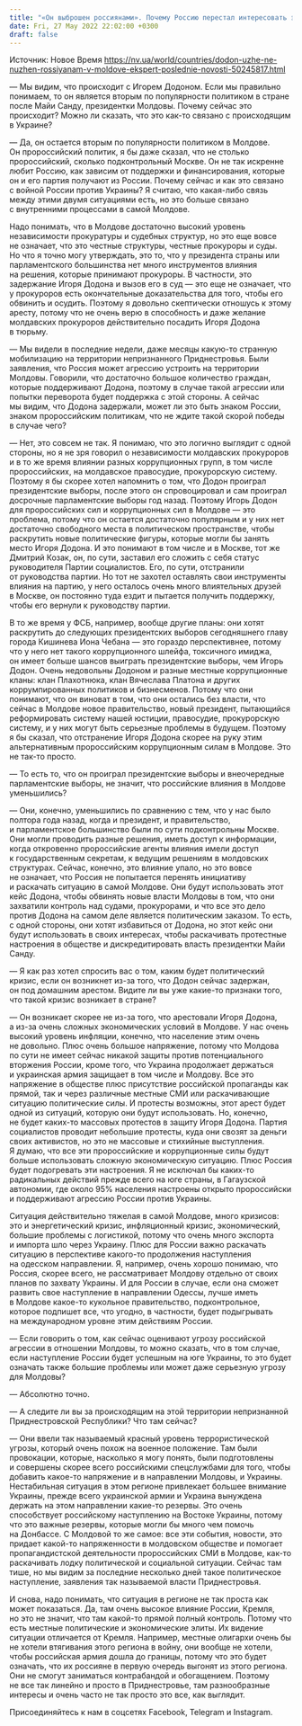 ```yaml
---
title: "«Он выброшен россиянами». Почему Россию перестал интересовать экс-президент Молдовы Додон и какие ставки Кремля — разговор с экспертом"
date: Fri, 27 May 2022 22:02:00 +0300
draft: false
---
```

Источник: Новое Время https://nv.ua/world/countries/dodon-uzhe-ne-nuzhen-rossiyanam-v-moldove-ekspert-poslednie-novosti-50245817.html


— Мы видим, что происходит с Игорем Додоном. Если мы правильно понимаем, то он является вторым по популярности политиком в стране после Майи Санду, президентки Молдовы. Почему сейчас это происходит? Можно ли сказать, что это как-то связано с происходящим в Украине?

— Да, он остается вторым по популярности политиком в Молдове. Он пророссийский политик, я бы даже сказал, что не столько пророссийский, сколько подконтрольный Москве. Он не так искренне любит Россию, как зависим от поддержки и финансирования, которые он и его партия получают из России. Почему сейчас и как это связано с войной России против Украины? Я считаю, что какая-либо связь между этими двумя ситуациями есть, но это больше связано с внутренними процессами в самой Молдове.

 Надо понимать, что в Молдове достаточно высокий уровень независимости прокуратуры и судебных структур, но это еще вовсе не означает, что это честные структуры, честные прокуроры и суды. Но что я точно могу утверждать, это то, что у президента страны или парламентского большинства нет много инструментов влияния на решения, которые принимают прокуроры. В частности, это задержание Игоря Додона и вызов его в суд — это еще не означает, что у прокуроров есть окончательные доказательства для того, чтобы его обвинить и осудить. Поэтому я довольно скептически отношусь к этому аресту, потому что не очень верю в способность и даже желание молдавских прокуроров действительно посадить Игоря Додона в тюрьму.

— Мы видели в последние недели, даже месяцы какую-то странную мобилизацию на территории непризнанного Приднестровья. Были заявления, что Россия может агрессию устроить на территории Молдовы. Говорили, что достаточно большое количество граждан, которые поддерживают Додона, поэтому в случае такой агрессии или попытки переворота будет поддержка с этой стороны. А сейчас мы видим, что Додона задержали, может ли это быть знаком России, знаком пророссийским политикам, что не ждите такой скорой победы в случае чего?

— Нет, это совсем не так. Я понимаю, что это логично выглядит с одной стороны, но я не зря говорил о независимости молдавских прокуроров и в то же время влиянии разных коррупционных групп, в том числе пророссийских, на молдавское правосудие, прокурорскую систему. Поэтому я бы скорее хотел напомнить о том, что Додон проиграл президентские выборы, после этого он спровоцировал и сам проиграл досрочные парламентские выборы год назад. Поэтому Игорь Додон для пророссийских сил и коррупционных сил в Молдове — это проблема, потому что он остается достаточно популярным и у них нет достаточно свободного места в политическом пространстве, чтобы раскрутить новые политические фигуры, которые могли бы занять место Игоря Додона. И это понимают в том числе и в Москве, тот же Дмитрий Козак, он, по сути, заставил его сложить с себя статус руководителя Партии социалистов. Его, по сути, отстранили от руководства партии. Но тот не захотел оставлять свои инструменты влияния на партию, у него осталось очень много влиятельных друзей в Москве, он постоянно туда ездит и пытается получить поддержку, чтобы его вернули к руководству партии.

В то же время у ФСБ, например, вообще другие планы: они хотят раскрутить до следующих президентских выборов сегодняшнего главу города Кишинева Иона Чебана — это гораздо перспективнее, потому что у него нет такого коррупционного шлейфа, токсичного имиджа, он имеет больше шансов выиграть президентские выборы, чем Игорь Додон. Очень недовольны Додоном и разные местные коррупционные кланы: клан Плахотнюка, клан Вячеслава Платона и других коррумпированных политиков и бизнесменов. Потому что они понимают, что он виноват в том, что они остались без власти, что сейчас в Молдове новое правительство, новый президент, пытающийся реформировать систему нашей юстиции, правосудие, прокурорскую систему, и у них могут быть серьезные проблемы в будущем. Поэтому я бы сказал, что отстранение Игоря Додона скорее на руку этим альтернативным пророссийским коррупционным силам в Молдове. Это не так-то просто.

— То есть то, что он проиграл президентские выборы и внеочередные парламентские выборы, не значит, что российские влияния в Молдове уменьшились?

— Они, конечно, уменьшились по сравнению с тем, что у нас было полтора года назад, когда и президент, и правительство, и парламентское большинство были по сути подконтрольны Москве. Они могли проводить разные решения, иметь доступ к информации, когда откровенно пророссийские агенты влияния имели доступ к государственным секретам, к ведущим решениям в молдовских структурах. Сейчас, конечно, это влияние упало, но это вовсе не означает, что Россия не попытается перенять инициативу и раскачать ситуацию в самой Молдове. Они будут использовать этот кейс Додона, чтобы обвинять новые власти Молдовы в том, что они захватили контроль над судами, прокурорами, и что все это дело против Додона на самом деле является политическим заказом. То есть, с одной стороны, они хотят избавиться от Додона, но этот кейс они будут использовать в своих интересах, чтобы раскачивать протестные настроения в обществе и дискредитировать власть президентки Майи Санду.

— Я как раз хотел спросить вас о том, каким будет политический кризис, если он возникнет из-за того, что Додон сейчас задержан, он под домашним арестом. Видите ли вы уже какие-то признаки того, что такой кризис возникает в стране?

— Он возникает скорее не из-за того, что арестовали Игоря Додона, а из-за очень сложных экономических условий в Молдове. У нас очень высокий уровень инфляции, конечно, что население этим очень не довольно. Плюс очень большое напряжение, потому что Молдова по сути не имеет сейчас никакой защиты против потенциального вторжения России, кроме того, что Украина продолжает держаться и украинская армия защищает в том числе и Молдову. Все это напряжение в обществе плюс присутствие российской пропаганды как прямой, так и через различные местные СМИ или раскачивающие ситуацию политические силы. И протесты возможны, этот арест будет одной из ситуаций, которую они будут использовать. Но, конечно, не будет каких-то массовых протестов в защиту Игоря Додона. Партия социалистов проводит небольшие протесты, куда они свозят за деньги своих активистов, но это не массовые и стихийные выступления. Я думаю, что все эти пророссийские и коррупционные силы будут больше использовать сложную экономическую ситуацию. Плюс Россия будет подогревать эти настроения. Я не исключал бы каких-то радикальных действий прежде всего на юге страны, в Гагаузской автономии, где около 95% населения настроены открыто пророссийски и поддерживают агрессию России против Украины.

Ситуация действительно тяжелая в самой Молдове, много кризисов: это и энергетический кризис, инфляционный кризис, экономический, большие проблемы с логистикой, потому что очень много экспорта и импорта шло через Украину. Плюс для России важно раскачать ситуацию в перспективе какого-то продолжения наступления на одесском направлении. Я, например, очень хорошо понимаю, что Россия, скорее всего, не рассматривает Молдову отдельно от своих планов по захвату Украины. И для России в случае, если она сможет развить свое наступление в направлении Одессы, лучше иметь в Молдове какое-то кукольное правительство, подконтрольное, которое подпишет все, что угодно, в частности, будет подыгрывать на международном уровне этим действиям России.

— Если говорить о том, как сейчас оценивают угрозу российской агрессии в отношении Молдовы, то можно сказать, что в том случае, если наступление России будет успешным на юге Украины, то это будет означать также большие проблемы или может даже серьезную угрозу для Молдовы?

— Абсолютно точно.

— А следите ли вы за происходящим на этой территории непризнанной Приднестровской Республики? Что там сейчас?

— Они ввели так называемый красный уровень террористической угрозы, который очень похож на военное положение. Там были провокации, которые, насколько я могу понять, были подготовлены и совершены скорее всего российскими спецслужбами для того, чтобы добавить какое-то напряжение и в направлении Молдовы, и Украины. Нестабильная ситуация в этом регионе привлекает большее внимание Украины, прежде всего украинской армии и Украина вынуждена держать на этом направлении какие-то резервы. Это очень способствует российскому наступлению на Востоке Украины, потому что это важные резервы, которые могли бы много чем помочь на Донбассе. С Молдовой то же самое: все эти события, новости, это придает какой-то напряженности в молдовском обществе и помогает пропагандистской деятельности пророссийских СМИ в Молдове, как-то раскачивать лодку политической и социальной ситуации. Сейчас там тише, но мы видим за последние несколько дней такое политическое наступление, заявления так называемой власти Приднестровья.

И снова, надо понимать, что ситуация в регионе не так проста как может показаться. Да, там очень высокое влияние России, Кремля, но это не значит, что там какой-то прямой полный контроль. Потому что есть местные политические и экономические элиты. Их видение ситуации отличается от Кремля. Например, местные олигархи очень бы не хотели втягивания этого региона в войну, они вообще не хотели, чтобы российская армия дошла до границы, потому что это будет означать, что их россияне в первую очередь выгонят из этого региона. Они не смогут заниматься контрабандой и обогащением. Поэтому не все так линейно и просто в Приднестровье, там разнообразные интересы и очень часто не так просто это все, как выглядит.

Присоединяйтесь к нам в соцсетях Facebook, Telegram и Instagram.
